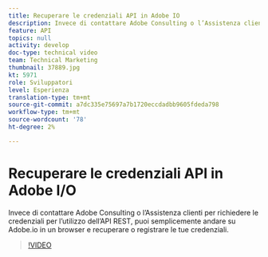 ```yaml
---
title: Recuperare le credenziali API in Adobe IO
description: Invece di contattare Adobe Consulting o l’Assistenza clienti per richiedere le credenziali per l’utilizzo dell’API REST, puoi semplicemente andare su Adobe.io in un browser e recuperare o registrare le tue credenziali.
feature: API
topics: null
activity: develop
doc-type: technical video
team: Technical Marketing
thumbnail: 37889.jpg
kt: 5971
role: Sviluppatori
level: Esperienza
translation-type: tm+mt
source-git-commit: a7dc335e75697a7b1720eccdadbb9605fdeda798
workflow-type: tm+mt
source-wordcount: '78'
ht-degree: 2%

---
```



# Recuperare le credenziali API in Adobe I/O

Invece di contattare Adobe Consulting o l’Assistenza clienti per richiedere le credenziali per l’utilizzo dell’API REST, puoi semplicemente andare su Adobe.io in un browser e recuperare o registrare le tue credenziali.

>[!VIDEO](https://video.tv.adobe.com/v/37889/?quality=12&learn=on)

